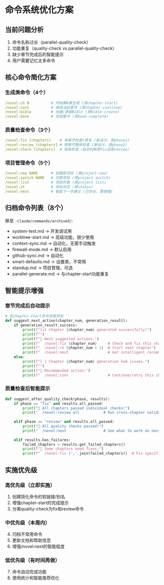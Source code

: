 # 命令系统优化方案

## 当前问题分析
1. 命令名称过长（parallel-quality-check）
2. 功能重复（quality-check vs parallel-quality-check）
3. 缺少章节完成后的智能提示
4. 用户需要记忆太多命令

## 核心命令简化方案

### 生成类命令（4个）
```yaml
/novel:ch N          # 开始第N章生成 (原chapter-start)
/novel:cont          # 继续当前章节 (原chapter-continue) 
/novel:bible         # 创建/更新Bible (原bible-create)
/novel:done          # 完成整书 (原book-complete)
```

### 质量检查命令（3个）
```yaml
/novel:fix [chapters]    # 单章节检查+修复 (新设计，原phase1)
/novel:review [chapters] # 跨章节整体检查 (新设计，原phase2)  
/novel:check [chapters]  # 智能检查（自动判断用fix还是review）
```

### 项目管理命令（5个）
```yaml
/novel:new NAME      # 创建新项目 (原project-new)
/novel:switch NAME   # 切换项目 (原project-switch)
/novel:list          # 项目列表 (原project-list)
/novel:st            # 项目状态 (原status)
/novel:next          # 智能下一步建议 (已存在，需增强)
```

## 归档命令列表（8个）

移至 `.claude/commands/archived/`:
- system-test.md  ->  开发调试用
- worktree-start.md  ->  高级功能，很少使用  
- context-sync.md  ->  自动化，无需手动触发
- firewall-mode.md  ->  默认启用
- github-sync.md  ->  自动化
- smart-defaults.md  ->  设置类，不常用
- standup.md  ->  项目管理，可选
- parallel-generate.md  ->  与chapter-start功能重复

## 智能提示增强

### 章节完成后自动提示
```python
# 在chapter-start命令末尾添加
def suggest_next_action(chapter_num, generation_result):
    if generation_result.success:
        print(f"[x] Chapter {chapter_num} generated successfully!")
        print(f"")
        print(f"🤖 Next suggested actions:")
        print(f"  /novel:fix {chapter_num}     # Check and fix this chapter")
        print(f"  /novel:ch {chapter_num + 1}  # Start next chapter")  
        print(f"  /novel:next                  # Get intelligent recommendations")
    else:
        print(f"[ ] Chapter {chapter_num} generation had issues.")
        print(f"")
        print(f"🤖 Recommended action:")
        print(f"  /novel:cont                  # Continue/retry this chapter")
```

### 质量检查后智能提示  
```python
def suggest_after_quality_check(phase, results):
    if phase == "fix" and results.all_passed:
        print("🤖 All chapters passed individual checks!")
        print("  /novel:review all           # Run cross-chapter validation")
        
    elif phase == "review" and results.all_passed:
        print("🤖 All quality checks passed!")
        print("  /novel:next                 # See what to work on next")
        
    elif results.has_failures:
        failed_chapters = results.get_failed_chapters()
        print(f"🤖 Some chapters need fixes:")
        print(f"  /novel:fix {','.join(failed_chapters)}  # Fix specific chapters")
```

## 实施优先级

### 高优先级（立即实施）
1. 创建简化命令的软链接/别名
2. 增强chapter-start的完成提示
3. 分离quality-check为fix和review命令

### 中优先级（本周内）
4. 归档不常用命令
5. 更新文档和帮助信息
6. 增强/novel:next的智能程度

### 低优先级（有时间再做）
7. 命令自动完成功能
8. 使用统计和智能推荐优化